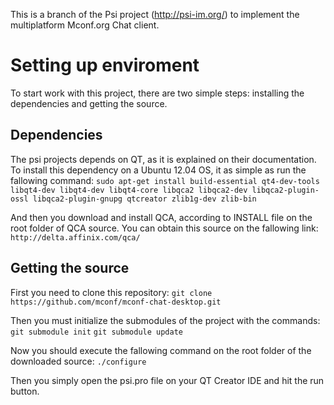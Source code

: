 This is a branch of the Psi project (http://psi-im.org/) to implement the multiplatform Mconf.org Chat client.


Setting up enviroment
==========
To start work with this project, there are two simple steps: installing the dependencies and getting the source.


Dependencies
----------

The psi projects depends on QT, as it is explained on their documentation. To install this dependency on a Ubuntu 12.04 OS, it as simple as run the fallowing command:
 	`sudo apt-get install build-essential qt4-dev-tools libqt4-dev libqt4-dev libqt4-core libqca2 libqca2-dev libqca2-plugin-ossl libqca2-plugin-gnupg qtcreator zlib1g-dev zlib-bin`

And then you download and install QCA, according to INSTALL file on the root folder of QCA source. You can obtain this source on the fallowing link:
    `http://delta.affinix.com/qca/`

Getting the source
----------

First you need to clone this repository:
	`git clone https://github.com/mconf/mconf-chat-desktop.git`

Then you must initialize the submodules of the project with the commands:
	`git submodule init`
	`git submodule update`

Now you should execute the fallowing command on the root folder of the downloaded source:
    `./configure`

Then you simply open the psi.pro file on your QT Creator IDE and hit the run button.
